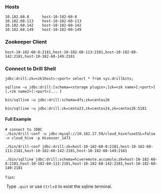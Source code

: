 

### Hosts

```
10.182.60.8      host-10-182-60-8
10.182.60.113    host-10-182-60-113
10.182.60.142    host-10-182-60-142
10.182.60.149    host-10-182-60-149
```



### Zookeeper Client

```
host-10-182-60-8:2181,host-10-182-60-113:2181,host-10-182-60-142:2181,host-10-182-60-149:2181
```





### Connect to Drill Shell



```shell
jdbc:drill:zk=<zk1host>:<port> select * from sys.drillbits;
```



```shell
sqlline –u jdbc:drill:[schema=<storage plugin>;]zk=<zk name>[:<port>][,<zk name2>[:<port>]... ]
```



```shell
bin/sqlline –u jdbc:drill:schema=dfs;zk=centos26
```



```shell
bin/sqlline –u jdbc:drill:zk=cento23,zk=centos24,zk=centos26:5181
```



#### Full Example

```
# connect to JDBC
./bin/drill-conf -u jdbc:mysql://10.182.17.59/cloud_hive?useSSL=false -n cloud_hive -p Hiveuser_1473
```



```
./bin/drill-conf jdbc:drill:zk=host-10-182-60-8:2181,host-10-182-60-113:2181,host-10-182-60-142:2181,host-10-182-60-149:2181

./bin/sqlline jdbc:drill:schema=hiveremote.accumulo;zk=host-10-182-60-8:2181,host-10-182-60-113:2181,host-10-182-60-142:2181,host-10-182-60-149:2181
```



`Tips`: 

​	Type `.quit` or use `Ctrl`+`D` to exist the sqline terminal.

